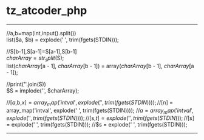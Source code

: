 # tz_atcoder_php


---

//a,b=map(int,input().split())  
list($a, $b) = explode(' ', trim(fgets(STDIN)));  


//S[b-1],S[a-1]=S[a-1],S[b-1]  
$charArray = str_split($S);  
list($charArray[$a - 1], $charArray[$b - 1]) = array($charArray[$b - 1], $charArray[$a - 1]);  

  
//print(''.join(S))  
$S = implode('', $charArray);  


//[$a,$b,$x] = array_map('intval', explode(' ', trim(fgets(STDIN))));
//[$n] = array_map('intval', explode(' ', trim(fgets(STDIN))));
//$a = array_map('intval', explode(' ', trim(fgets(STDIN))));
//[$s,$t] = explode(' ', trim(fgets(STDIN)));
//[$s] = explode(' ', trim(fgets(STDIN)));
//$s = explode(' ', trim(fgets(STDIN)));

---
